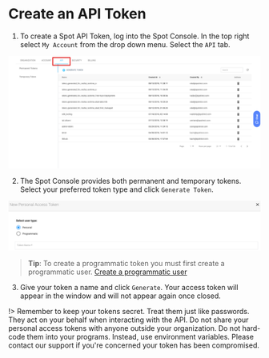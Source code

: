 # Create an API Token

1. To create a Spot API Token, log into the Spot Console. In the top right select `My Account` from the drop down menu. Select the `API` tab.

<img src="/administration/_media/api-create-api-token-01.png" />

2. The Spot Console provides both permanent and temporary tokens. Select your preferred token type and click `Generate Token`.

<img src="/administration/_media/api-create-api-token-04.png" />

> **Tip**: To create a programmatic token you must first create a programmatic user. [Create a programmatic user](administration/users/programmatic-users)

3. Give your token a name and click `Generate`. Your access token will appear in the window and will not appear again once closed.

!> Remember to keep your tokens secret. Treat them just like passwords. They act on your behalf when interacting with the API. Do not share your personal access tokens with anyone outside your organization. Do not hard-code them into your programs. Instead, use environment variables. Please contact our support if you're concerned your token has been compromised.
